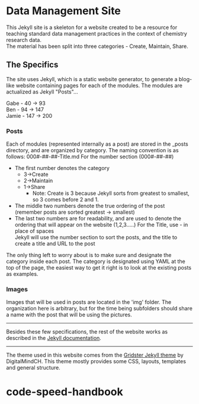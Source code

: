 # Data Management Site
This Jekyll site is a skeleton for a website created to be a resource for teaching standard data management practices in the context of chemistry research data.  
The material has been split into three categories - Create, Maintain, Share.

## The Specifics
The site uses Jekyll, which is a static website generator, to generate a blog-like website containing pages for each of the modules. The modules are actualized as Jekyll "Posts"...

Gabe - 40 &rarr; 93  
Ben - 94 &rarr; 147  
Jamie - 147 &rarr; 200  


### Posts
Each of modules (represented internally as a post) are stored in the \_posts directory, and are organized by category. The naming convention is as follows:
	000#-##-##-Title.md
For the number section (000#-##-##)
* The first number denotes the category
   * 3&rarr;Create
   * 2&rarr;Maintain
   * 1&rarr;Share
	 * Note: Create is 3 because Jekyll sorts from greatest to smallest, so 3 comes before 2 and 1.
* The middle two numbers denote the true ordering of the post (remember posts are sorted greatest &rarr; smallest)
* The last two numbers are for readability, and are used to denote the ordering that will appear on the website (1,2,3.....)
For the Title, use - in place of spaces  
Jekyll will use the number section to sort the posts, and the title to create a title and URL to the post

The only thing left to worry about is to make sure and designate the category inside each post. The category is designated using YAML at the top of the page, the easiest way to get it right is to look at the existing posts as examples.

### Images
Images that will be used in posts are located in the 'img' folder. The organization here is arbitrary, but for the time being subfolders should share a name with the post that will be using the pictures.


----
Besides these few specifications, the rest of the website works as described in the [Jekyll documentation](https://jekyllrb.com/docs/).

----
The theme used in this website comes from the [Gridster Jekyll theme](https://github.com/DigitalMindCH/gridster-jekyll-theme) by DigitalMindCH. This theme mostly provides some CSS, layouts, templates and general structure.
# code-speed-handbook
